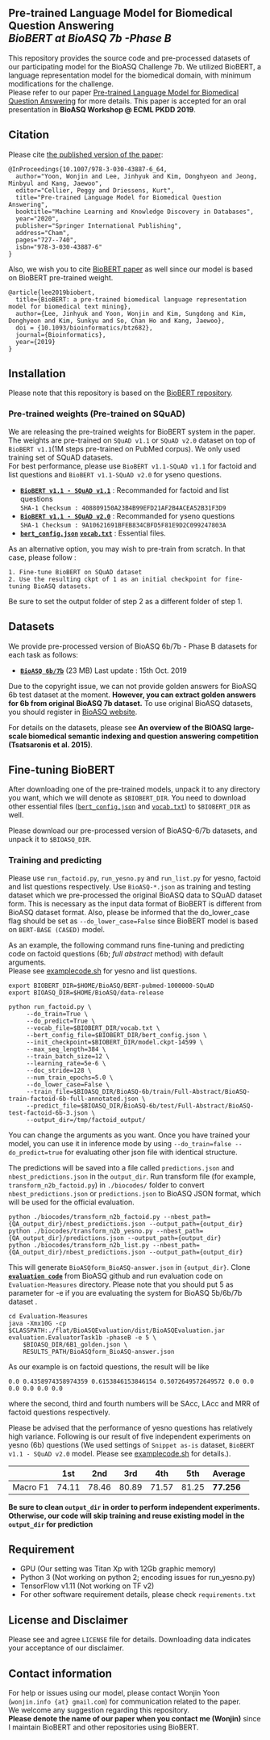 ## Pre-trained Language Model for Biomedical Question Answering <br> _BioBERT at BioASQ 7b -Phase B_
This repository provides the source code and pre-processed datasets of our participating model for the BioASQ Challenge 7b. We utilized BioBERT, a language representation model for the biomedical domain, with minimum modifications for the challenge. 
<br>Please refer to our paper [Pre-trained Language Model for Biomedical Question Answering](https://arxiv.org/abs/1909.08229) for more details.
This paper is accepted for an oral presentation in **BioASQ Workshop @ ECML PKDD 2019**.

## Citation

Please cite [the published version of the paper](https://link.springer.com/chapter/10.1007/978-3-030-43887-6_64):
```
@InProceedings{10.1007/978-3-030-43887-6_64,
  author="Yoon, Wonjin and Lee, Jinhyuk and Kim, Donghyeon and Jeong, Minbyul and Kang, Jaewoo",
  editor="Cellier, Peggy and Driessens, Kurt",
  title="Pre-trained Language Model for Biomedical Question Answering",
  booktitle="Machine Learning and Knowledge Discovery in Databases",
  year="2020",
  publisher="Springer International Publishing",
  address="Cham",
  pages="727--740",
  isbn="978-3-030-43887-6"
}
```

Also, we wish you to cite [BioBERT paper](http://dx.doi.org/10.1093/bioinformatics/btz682) as well since our model is based on BioBERT pre-trained weight. 
```
@article{lee2019biobert,
  title={BioBERT: a pre-trained biomedical language representation model for biomedical text mining},
  author={Lee, Jinhyuk and Yoon, Wonjin and Kim, Sungdong and Kim, Donghyeon and Kim, Sunkyu and So, Chan Ho and Kang, Jaewoo},
  doi = {10.1093/bioinformatics/btz682}, 
  journal={Bioinformatics},
  year={2019}
}
```

## Installation
Please note that this repository is based on the [BioBERT repository](https://github.com/dmis-lab/biobert).

### Pre-trained weights (Pre-trained on SQuAD)
We are releasing the pre-trained weights for BioBERT system in the paper. The weights are pre-trained on `SQuAD v1.1` or `SQuAD v2.0` dataset on top of `BioBERT v1.1`(1M steps pre-trained on PubMed corpus).
We only used training set of SQuAD datasets. 
<br>For best performance, please use `BioBERT v1.1-SQuAD v1.1` for factoid and list questions and `BioBERT v1.1-SQuAD v2.0` for yseno questions.
*   **[`BioBERT v1.1 - SQuAD v1.1`](https://drive.google.com/file/d/1-jIhuBOXv8ncXKAoFTWcN9fGiY97HCcN/view?usp=sharing)** : Recommanded for factoid and list questions
<br>`SHA-1 Checksum : 408809150A23B4B99EFD21AF2B4ACEA52B31F3D9`
*   **[`BioBERT v1.1 - SQuAD v2.0`](https://drive.google.com/open?id=1AR6CLa17oMjdnYtV1xF3w9GygSrElmxK)** : Recommanded for yseno questions
<br>`SHA-1 Checksum : 9A10621691BFEB834CBFD5F81E9D2C099247803A`
*   **[`bert_config.json`](https://drive.google.com/open?id=17fX1-oChZ5rxu-e-JuaZl2I96q1dGJO4) [`vocab.txt`](https://drive.google.com/open?id=1GQUvBbXvlI_PeUPsZTqh7xQDZMOXh7ko)** : Essential files.

As an alternative option, you may wish to pre-train from scratch. In that case, please follow :
```
1. Fine-tune BioBERT on SQuAD dataset
2. Use the resulting ckpt of 1 as an initial checkpoint for fine-tuning BioASQ datasets. 
```
Be sure to set the output folder of step 2 as a different folder of step 1.

## Datasets
We provide pre-processed version of BioASQ 6b/7b - Phase B datasets for each task as follows:
*   **[`BioASQ 6b/7b`](https://drive.google.com/open?id=1-KzAQzaE-Zd4jOlZG_7k7D4odqPI3dL1)** (23 MB) Last update : 15th Oct. 2019 

Due to the copyright issue, we can not provide golden answers for BioASQ 6b test dataset at the moment. 
**However, you can extract golden answers for 6b from original BioASQ 7b dataset.**
To use original BioASQ datasets, you should register in [BioASQ website](http://participants-area.bioasq.org). 

For details on the datasets, please see **An overview of the BIOASQ large-scale biomedical semantic indexing and question answering competition (Tsatsaronis et al. 2015)**.

## Fine-tuning BioBERT
After downloading one of the pre-trained models, unpack it to any directory you want, which we will denote as `$BIOBERT_DIR`.
You need to download other essential files ([`bert_config.json`](https://drive.google.com/open?id=17fX1-oChZ5rxu-e-JuaZl2I96q1dGJO4) and [`vocab.txt`](https://drive.google.com/open?id=1GQUvBbXvlI_PeUPsZTqh7xQDZMOXh7ko)) to `$BIOBERT_DIR` as well. 

Please download our pre-processed version of BioASQ-6/7b datasets, and unpack it to `$BIOASQ_DIR`.

### Training and predicting

Please use `run_factoid.py`, `run_yesno.py` and `run_list.py` for yesno, factoid and list questions respectively.
Use `BioASQ-*.json` as training and testing dataset which we pre-processed the original BioASQ data to SQuAD dataset form. 
This is necessary as the input data format of BioBERT is different from BioASQ dataset format. 
Also, please be informed that the do_lower_case flag should be set as `--do_lower_case=False` since BioBERT model is based on `BERT-BASE (CASED)` model. 

As an example, the following command runs fine-tuning and predicting code on factoid questions (6b; _full abstract_ method) with default arguments.
<br>Please see [examplecode.sh](examplecode.sh) for yesno and list questions.

``` 
export BIOBERT_DIR=$HOME/BioASQ/BERT-pubmed-1000000-SQuAD
export BIOASQ_DIR=$HOME/BioASQ/data-release

python run_factoid.py \
     --do_train=True \
     --do_predict=True \
     --vocab_file=$BIOBERT_DIR/vocab.txt \
     --bert_config_file=$BIOBERT_DIR/bert_config.json \
     --init_checkpoint=$BIOBERT_DIR/model.ckpt-14599 \
     --max_seq_length=384 \
     --train_batch_size=12 \
     --learning_rate=5e-6 \
     --doc_stride=128 \
     --num_train_epochs=5.0 \
     --do_lower_case=False \
     --train_file=$BIOASQ_DIR/BioASQ-6b/train/Full-Abstract/BioASQ-train-factoid-6b-full-annotated.json \
     --predict_file=$BIOASQ_DIR/BioASQ-6b/test/Full-Abstract/BioASQ-test-factoid-6b-3.json \
     --output_dir=/tmp/factoid_output/
```
You can change the arguments as you want. Once you have trained your model, you can use it in inference mode by using `--do_train=false --do_predict=true` for evaluating other json file with identical structure.

The predictions will be saved into a file called `predictions.json` and `nbest_predictions.json` in the `output_dir`.
Run transform file (for example, `transform_n2b_factoid.py`) in `./biocodes/` folder to convert `nbest_predictions.json` or `predictions.json` to BioASQ JSON format, which will be used for the official evaluation.
```
python ./biocodes/transform_n2b_factoid.py --nbest_path={QA_output_dir}/nbest_predictions.json --output_path={output_dir}
python ./biocodes/transform_n2b_yesno.py --nbest_path={QA_output_dir}/predictions.json --output_path={output_dir}
python ./biocodes/transform_n2b_list.py --nbest_path={QA_output_dir}/nbest_predictions.json --output_path={output_dir}
```
This will generate `BioASQform_BioASQ-answer.json` in `{output_dir}`.
Clone **[`evaluation code`](https://github.com/BioASQ/Evaluation-Measures)** from BioASQ github and run evaluation code on `Evaluation-Measures` directory. Please note that you should put 5 as parameter for -e if you are evaluating the system for BioASQ 5b/6b/7b dataset .
```
cd Evaluation-Measures
java -Xmx10G -cp $CLASSPATH:./flat/BioASQEvaluation/dist/BioASQEvaluation.jar evaluation.EvaluatorTask1b -phaseB -e 5 \
    $BIOASQ_DIR/6B1_golden.json \
    RESULTS_PATH/BioASQform_BioASQ-answer.json
```
As our example is on factoid questions, the result will be like
``` 
0.0 0.4358974358974359 0.6153846153846154 0.5072649572649572 0.0 0.0 0.0 0.0 0.0 0.0
```
where the second, third and fourth numbers will be SAcc, LAcc and MRR of factoid questions respectively.

Please be advised that the performance of yesno questions has relatively high variance. 
Following is our result of five independent experiments on yesno (6b) questions (We used settings of `Snippet as-is` dataset, `BioBERT v1.1 - SQuAD v2.0` model. Please see [examplecode.sh](examplecode.sh) for details.).


|          |  1st  |  2nd  |  3rd  |  4th  |  5th  | Average |
|----------|-------|-------|-------|-------|-------|---------|
| Macro F1 | 74.11 | 78.46 | 80.89 | 71.57 | 81.25 | **77.256**  |


**Be sure to clean `output_dir` in order to perform independent experiments. Otherwise, our code will skip training and reuse existing model in the `output_dir` for prediction**

## Requirement
* GPU (Our setting was Titan Xp with 12Gb graphic memory)
* Python 3 (Not working on python 2; encoding issues for run_yesno.py)
* TensorFlow v1.11 (Not working on TF v2)
* For other software requirement details, please check `requirements.txt` 

## License and Disclaimer
Please see and agree `LICENSE` file for details. Downloading data indicates your acceptance of our disclaimer.


## Contact information

For help or issues using our model, please contact Wonjin Yoon (`wonjin.info {at} gmail.com`) for communication related to the paper.
<br>We welcome any suggestion regarding this repository.
<br>**Please denote the name of our paper when you contact me (Wonjin)** since I maintain BioBERT and other repositories using BioBERT.
